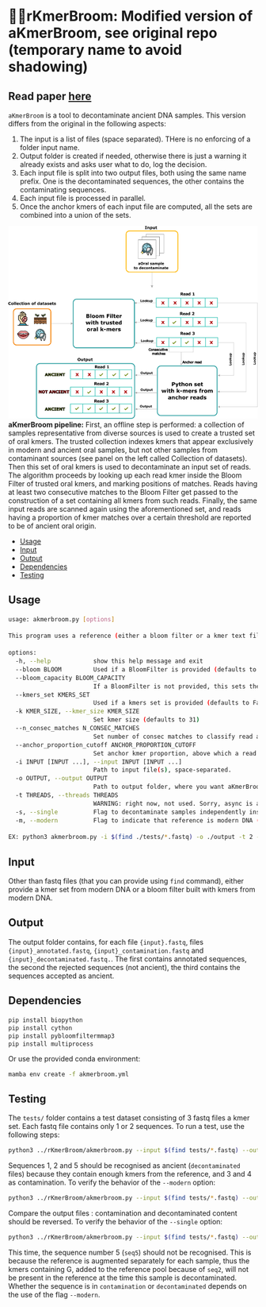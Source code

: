 # 🧹🦷rKmerBroom: Modified version of aKmerBroom, see original repo (temporary name to avoid shadowing)
## Read paper [here](https://www.cell.com/iscience/pdf/S2589-0042(23)02134-X.pdf)

`aKmerBroom` is a tool to decontaminate ancient DNA samples. This version differs from the original in the following aspects:
1. The input is a list of files (space separated). THere is no enforcing of a folder input name.
2. Output folder is created if needed, otherwise there is just a warning it already exists and asks user what to do, log the decision.
3. Each input file is split into two output files, both using the same name prefix. One is the decontaminated sequences, the other contains the contaminating sequences.
4. Each input file is processed in parallel.
5. Once the anchor kmers of each input file are computed, all the sets are combined into a union of the sets.

![pipeline_svg.png](https://raw.githubusercontent.com/CamilaDuitama/aKmerBroom/main/pipeline_svg.png)**aKmerBroom pipeline:** First, an offline step is performed: a collection of samples representative from diverse sources is used to create a trusted set of oral kmers. The trusted collection indexes kmers that appear exclusively in modern and ancient oral samples, but not other samples from contaminant sources (see panel on the left called Collection of datasets). Then this set of oral kmers is used to decontaminate an input set of reads. The algorithm proceeds by looking up each read kmer inside the Bloom Filter of trusted oral kmers, and marking positions of matches. Reads having at least two consecutive matches to the Bloom Filter get passed to the construction of a set containing all kmers from such reads. Finally, the same input reads are scanned again using the aforementioned set, and reads having a proportion of kmer matches over a certain threshold are reported to be of ancient oral origin.

+ [Usage](#Usage)
+ [Input](#Input)
+ [Output](#Output)
+ [Dependencies](#Dependencies)
+ [Testing](#Testing)

## Usage
```bash
usage: akmerbroom.py [options]

This program uses a reference (either a bloom filter or a kmer text file) to recognise targeted DNA (ancient or modern) reads to separate ancient DNA from modern DNA. aDNA will be stored in a "decontaminated" file and the modern DNA in the "contamination" for each sample.

options:
  -h, --help            show this help message and exit
  --bloom BLOOM         Used if a BloomFilter is provided (defaults to False)
  --bloom_capacity BLOOM_CAPACITY
                        If a BloomFilter is not provided, this sets the capacity of the bloom filter. This should be greater than the number of distinct kmers in the input file. Default to 2 billion.
  --kmers_set KMERS_SET
                        Used if a kmers set is provided (defaults to False).
  -k KMER_SIZE, --kmer_size KMER_SIZE
                        Set kmer size (defaults to 31)
  --n_consec_matches N_CONSEC_MATCHES
                        Set number of consec matches to classify read as anchor read, (defaults to 2).
  --anchor_proportion_cutoff ANCHOR_PROPORTION_CUTOFF
                        Set anchor kmer proportion, above which a read is classified as modern/ancient (defaults to 0.5)
  -i INPUT [INPUT ...], --input INPUT [INPUT ...]
                        Path to input file(s), space-separated.
  -o OUTPUT, --output OUTPUT
                        Path to output folder, where you want aKmerBroom to write the results.
  -t THREADS, --threads THREADS
                        WARNING: right now, not used. Sorry, async is a pain. Number of threads to use, default to 1.
  -s, --single          Flag to decontaminate samples independently instead of pooling k-mers from multi-samples for decontamination.
  -m, --modern          Flag to indicate that reference is modern DNA (defaults to False).

EX: python3 akmerbroom.py -i $(find ./tests/*.fastq) -o ./output -t 2 --kmers_set ./tests/kmers.txt

```

## Input

Other than fastq files (that you can provide using `find` command), either provide a kmer set from modern DNA or a bloom filter built with kmers from modern DNA.

## Output 

The output folder contains, for each file `{input}.fastq`, files `{input}_annotated.fastq`, `{input}_contamination.fastq` and `{input}_decontaminated.fastq.`.
The first contains annotated sequences, the second the rejected sequences (not ancient), the third contains the sequences accepted as ancient.

## Dependencies
```
pip install biopython
pip install cython
pip install pybloomfiltermmap3
pip install multiprocess
```

Or use the provided conda environment:
```bash
mamba env create -f akmerbroom.yml
```

## Testing
The `tests/` folder contains a test dataset consisting of 3 fastq files a kmer set. Each fastq file contains only 1 or 2 sequences.
To run a test, use the following steps:

```bash
python3 ../rKmerBroom/akmerbroom.py --input $(find tests/*.fastq) --output ./output/ --kmers_set tests/kmer_set.txt 
```
Sequences 1, 2 and 5 should be recognised as ancient (`decontaminated` files) because they contain enough kmers from the reference, and 3 and 4 as contamination.
To verify the behavior of the `--modern` option:
```bash
python3 ../rKmerBroom/akmerbroom.py --input $(find tests/*.fastq) --output ./output_modern/ --kmers_set tests/kmer_set.txt --modern
```
Compare the output files : contamination and decontaminated content should be reversed.
To verify the behavior of the `--single` option:
```bash
python3 ../rKmerBroom/akmerbroom.py --input $(find tests/*.fastq) --output ./output_modern/ --kmers_set tests/kmer_set.txt --single
```
This time, the sequence number 5 (`seq5`) should not be recognised. This is because the reference is augmented separately for each sample, thus the kmers containing G, added to the reference pool because of `seq2`, will not be present in the reference at the time this sample is decontaminated.
Whether the sequence is in `contamination` or `decontaminated` depends on the use of the flag `--modern`. 

